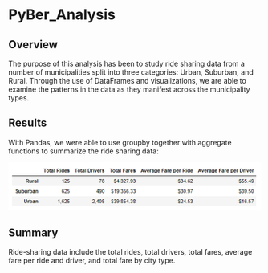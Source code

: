 # PyBer_Analysis

## Overview

The purpose of this analysis has been to study ride sharing data from a number of municipalities split into three categories: Urban, Suburban, and Rural. Through the use of DataFrames and visualizations, we are able to examine the patterns in the data as they manifest across the municipality types.

## Results

With Pandas, we were able to use groupby together with aggregate functions to summarize the ride sharing data:

![Ride sharing data summary](https://github.com/noble190/PyBer_Analysis/blob/main/Resources/pyber_summary.png)


## Summary






Ride-sharing data include the total rides, total drivers, total fares, average fare per ride and driver, and total fare by city type.

